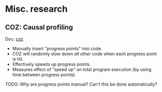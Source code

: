 # Misc. research

## COZ: Causal profiling

Doc: [coz](https://arxiv.org/pdf/1608.03676v1.pdf)

- Manually insert "progress points" into code.
- COZ will randomly slow down *all other* code when each progress point is hit.
- Effectively speeds up progress points.
- Measures effect of "speed up" on total program execution (by using time between progress points).

TODO: Why are progress points manual? Can't this be done automatically?
